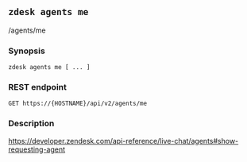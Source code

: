 ## `zdesk agents me`

/agents/me

### Synopsis

    zdesk agents me [ ... ]

### REST endpoint

    GET https://{HOSTNAME}/api/v2/agents/me

### Description

https://developer.zendesk.com/api-reference/live-chat/agents#show-requesting-agent


